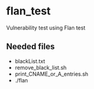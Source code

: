 # flan_test
Vulnerability test using Flan test


## Needed files
- blackList.txt
- remove_black_list.sh
- print_CNAME_or_A_entries.sh
- ./flan
